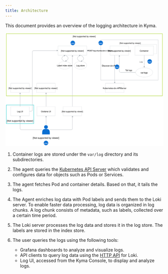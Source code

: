 ```yaml
---
title: Architecture
---
```


This document provides an overview of the logging architecture in Kyma. 

![Logging architecture in Kyma](./assets/logging-architecture.svg)

1. Container logs are stored under the `var/log` directory and its subdirectories. 
2. The agent queries the [Kubernetes API Server](https://kubernetes.io/docs/reference/command-line-tools-reference/kube-apiserver/) which validates and configures data for objects such as Pods or Services. 
3. The agent fetches Pod and container details. Based on that, it tails the logs.
4. The Agent enriches log data with Pod labels and sends them to the Loki server. To enable faster data processing, log data is organized in log chunks. A log chunk consists of metadata, such as labels, collected over a certain time period.
5. The Loki server processes the log data and stores it in the log store. The labels are stored in the index store.
6. The user queries the logs using the following tools:

    * Grafana dashboards to analyze and visualize logs.
    * API clients to query log data using the [HTTP API](https://github.com/grafana/loki/blob/master/docs/api.md) for Loki.
    * Log UI, accessed from the Kyma Console, to display and analyze logs.





